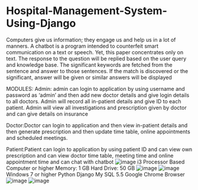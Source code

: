 # Hospital-Management-System-Using-Django
Computers give us information; they engage us and help us in a lot of manners. A chatbot is a program intended to counterfeit smart communication on a text or speech. Yet, this paper concentrates only on text.
The response to the question will be replied based on the user query and knowledge base. The significant keywords are fetched from the sentence and answer to those sentences. If the match is discovered or the significant, answer will be given or similar answers will be displayed

MODULES:
Admin: 
	admin can login to application by using username and password as ‘admin’ and then add new doctor details and give login details to all doctors. Admin will record all in-patient details and give ID to each patient. Admin will view all investigations and prescription given by doctor and can give details on insurance

Doctor:Doctor can login to application and then view in-patient details and then generate prescription and then update time table, online appointments and scheduled meetings.

Patient:Patient can login to application by using patient ID and can view own prescription and can view doctor time table, meeting time and online appointment time and can chat with chatbot
![image](https://github.com/ganeshyadav10/Hospital-Management-System-Using-Django/assets/126311739/ba0072e2-7014-4081-8d94-515f7e609820)
i3 Processor Based Computer or higher
Memory: 1 GB
Hard Drive: 50 GB
![image](https://github.com/ganeshyadav10/Hospital-Management-System-Using-Django/assets/126311739/11ffc458-9ed9-4c79-997a-30c8d9b3d013)
![image](https://github.com/ganeshyadav10/Hospital-Management-System-Using-Django/assets/126311739/db02697b-c8f4-4135-9b31-3c4a729f8a6c)
Windows 7 or higher 
Python
Django
My SQL 5.5
Google Chrome Browser![image](https://github.com/ganeshyadav10/Hospital-Management-System-Using-Django/assets/126311739/40135ec7-8993-4c25-8789-575ae5bc2e95)
![image](https://github.com/ganeshyadav10/Hospital-Management-System-Using-Django/assets/126311739/c453f08a-f417-4999-afd4-8138291f720c)

